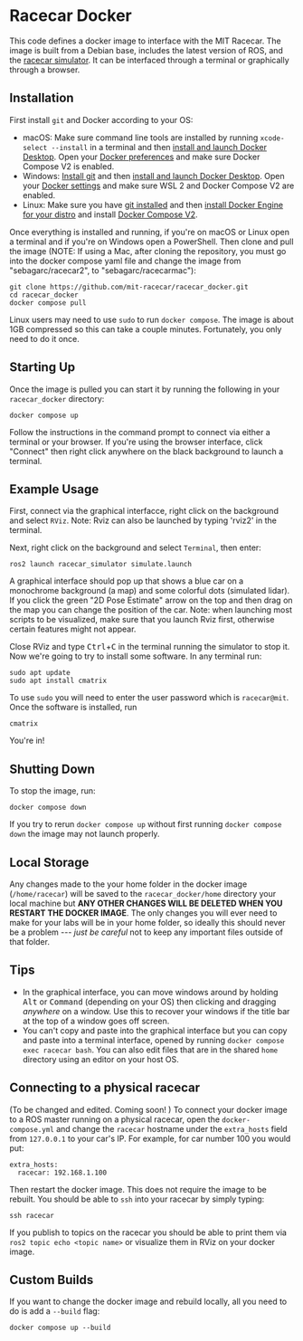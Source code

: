 # Racecar Docker

This code defines a docker image to interface with the MIT Racecar.
The image is built from a Debian base, includes the latest version of ROS, and the [racecar simulator](https://github.com/mit-racecar/racecar_simulator). It can be interfaced through a terminal or graphically through a browser.

## Installation

First install `git` and Docker according to your OS:

- macOS: Make sure command line tools are installed by running `xcode-select --install` in a terminal and then [install and launch Docker Desktop](https://docs.docker.com/desktop/mac/install/). Open your [Docker preferences](https://docs.docker.com/desktop/mac/#preferences) and make sure Docker Compose V2 is enabled.
- Windows: [Install git](https://git-scm.com/download/win) and then [install and launch Docker Desktop](https://docs.docker.com/desktop/windows/install/). Open your [Docker settings](https://docs.docker.com/desktop/windows/#settings) and make sure WSL 2 and Docker Compose V2 are enabled.
- Linux: Make sure you have [git installed](https://git-scm.com/download/linux) and then [install Docker Engine for your distro](https://docs.docker.com/engine/install/#server) and install [Docker Compose V2](https://docs.docker.com/compose/cli-command/#install-on-linux).

Once everything is installed and running, if you're on macOS or Linux open a terminal and if you're on Windows open a PowerShell. Then clone and pull the image (NOTE: If using a Mac, after cloning the repository, you must go into the docker compose yaml file and change the image from "sebagarc/racecar2", to "sebagarc/racecarmac"):

    git clone https://github.com/mit-racecar/racecar_docker.git
    cd racecar_docker
    docker compose pull

Linux users may need to use `sudo` to run `docker compose`. The image is about 1GB compressed so this can take a couple minutes. Fortunately, you only need to do it once.

## Starting Up

Once the image is pulled you can start it by running the following in your `racecar_docker` directory:

    docker compose up

Follow the instructions in the command prompt to connect via either a terminal or your browser.
If you're using the browser interface, click "Connect" then right click anywhere on the black background to launch a terminal.

## Example Usage

First, connect via the graphical interfacce, right click on the background and select `RViz`. Note: Rviz can also be launched by typing 'rviz2' in the terminal. 

Next, right click on the background and select `Terminal`, then enter:

    ros2 launch racecar_simulator simulate.launch


A graphical interface should pop up that shows a blue car on a monochrome background (a map) and some colorful dots (simulated lidar).
If you click the green "2D Pose Estimate" arrow on the top and then drag on the map you can change the position of the car. Note: when launching most scripts to be visualized, make sure that you launch Rviz first, otherwise certain features might not appear. 

Close RViz and type <kbd>Ctrl</kbd>+<kbd>C</kbd> in the terminal running the simulator to stop it. Now we're going to try to install some software. In any terminal run:

    sudo apt update
    sudo apt install cmatrix

To use `sudo` you will need to enter the user password which is `racecar@mit`.
Once the software is installed, run

    cmatrix

You're in!

## Shutting Down

To stop the image, run:

    docker compose down

If you try to rerun `docker compose up` without first running `docker compose down` the image may not launch properly.

## Local Storage

Any changes made to the your home folder in the docker image (`/home/racecar`) will be saved to the `racecar_docker/home` directory your local machine but **ANY OTHER CHANGES WILL BE DELETED WHEN YOU RESTART THE DOCKER IMAGE**.
The only changes you will ever need to make for your labs will be in your home folder, so ideally this should never be a problem --- *just be careful* not to keep any important files outside of that folder.

## Tips

- In the graphical interface, you can move windows around by holding <kbd>Alt</kbd> or <kbd>Command</kbd> (depending on your OS) then clicking and dragging *anywhere* on a window. Use this to recover your windows if the title bar at the top of a window goes off screen.
- You can't copy and paste into the graphical interface but you can copy and paste into a terminal interface, opened by running `docker compose exec racecar bash`. You can also edit files that are in the shared `home` directory using an editor on your host OS.


## Connecting to a physical racecar

(To be changed and edited. Coming soon!
)
To connect your docker image to a ROS master running on a physical racecar, open the `docker-compose.yml` and change the `racecar` hostname under the `extra_hosts` field from `127.0.0.1` to your car's IP. For example, for car number 100 you would put:

    extra_hosts:
      racecar: 192.168.1.100

Then restart the docker image. This does not require the image to be rebuilt. You should be able to `ssh` into your racecar by simply typing:

    ssh racecar

If you publish to topics on the racecar you should be able to print them via `ros2 topic echo <topic name>` or visualize them in RViz on your docker image.


## Custom Builds

If you want to change the docker image and rebuild locally, all you need to do is add a `--build` flag:

    docker compose up --build


